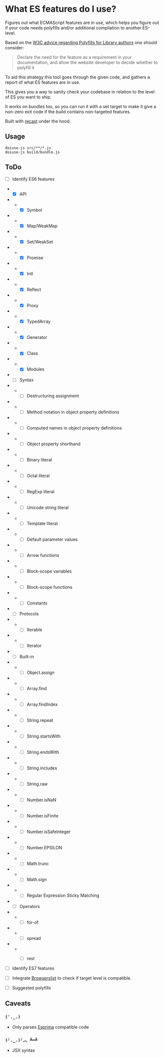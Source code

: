 # What ES features do I use?

Figures out what ECMAScript features are in use, which helps you figure
out if your code needs polyfills and/or additional compilation to
another ES-level.

Based on the [W3C advice regarding Polyfills for Library
authors](https://w3ctag.github.io/polyfills/#consider-alternatives) one
should consider:

> Declare the need for the feature as a requirement in your
> documentation, and allow the website developer to decide whether to
> polyfill it

To aid this strategy this tool goes through the given code, and gathers
a report of what ES features are in use.

This gives you a way to sanity check your codebase in relation to the
level of ES you want to ship.

It works on bundles too, so you can run it with a set target to make it
give a non-zero exit code if the build contains non-targeted features.

Built with [recast](https://github.com/benjamn/recast) under the hood.

## Usage

```
doiuse-js src/**/*.js
doiuse-js build/bundle.js
```

## ToDo

- [ ] Identify ES6 features

- - [x] API
- - - [x] Symbol
- - - [x] Map/WeakMap
- - - [x] Set/WeakSet
- - - [x] Promise
- - - [x] Intl
- - - [x] Reflect
- - - [x] Proxy
- - - [x] TypedArray
- - - [x] Generator
- - - [x] Class
- - - [x] Modules

- - [ ] Syntax
- - - [ ] Destructuring assignment
- - - [ ] Method notation in object property definitions
- - - [ ] Computed names in object property definitions
- - - [ ] Object property shorthand
- - - [ ] Binary literal
- - - [ ] Octal literal
- - - [ ] RegExp literal
- - - [ ] Unicode string literal
- - - [ ] Template literal
- - - [ ] Default parameter values
- - - [ ] Arrow functions
- - - [ ] Block-scope variables
- - - [ ] Block-scope functions
- - - [ ] Constants

- - [ ] Protocols
- - - [ ] Iterable
- - - [ ] Iterator

- - [ ] Built-in
- - - [ ] Object.assign
- - - [ ] Array.find
- - - [ ] Array.findIndex
- - - [ ] String.repeat
- - - [ ] String.startsWith
- - - [ ] String.endsWith
- - - [ ] String.includes
- - - [ ] String.raw
- - - [ ] Number.isNaN
- - - [ ] Number.isFinite
- - - [ ] Number.isSafeInteger
- - - [ ] Number.EPSILON
- - - [ ] Math.trunc
- - - [ ] Math.sign
- - - [ ] Regular Expression Sticky Matching

- - [ ] Operators
- - - [ ] for-of
- - - [ ] spread
- - - [ ] rest


- [ ] Identify ES7 features
- [ ] Integrate
  [Browserslist](https://github.com/browserslist/browserslist) to check
  if target level is compatible.
- [ ] Suggested polyfills


## Caveats

### `('._.)`

- Only parses [Esprima](http://esprima.org/) compatible code

### `(╯._.)╯︵ ┻━┻`

- JSX syntax
